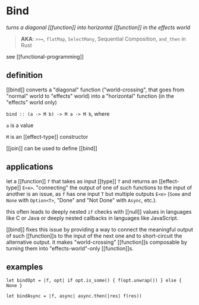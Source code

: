# Bind

_turns a diagonal [[function]] into horizontal [[function]] in the effects world_

> **AKA**: `>>=`, `flatMap`, `SelectMany`, Sequential Composition, `and_then` in Rust

see [[functional-programming]]

## definition

[[bind]] converts a "diagonal" function ("world-crossing", that goes from "normal" world to "effects" world) into a "horizontal" function (in the "effects" world only)

`bind :: (a -> M b) -> M a -> M b`, where

`a` is a value

`M` is an [[effect-type]] constructor

[[join]] can be used to define [[bind]]

## applications

let a [[function]] `f` that takes as input [[type]] `T` and returns an [[effect-type]] `E<e>`. "connecting" the output of one of such functions to the input of another is an issue, as `f` has one input `T` but multiple outputs `E<e>` (`Some` and `None` with `Option<T>`, "Done" and "Not Done" with `Async`, etc.).

this often leads to deeply nested `if` checks with [[null]] values in languages like C or Java or deeply nested callbacks in languages like JavaScript.

[[bind]] fixes this issue by providing a way to connect the meaningful output of such [[function]]s to the input of the next one and to short-circuit the alternative output. it makes "world-crossing" [[function]]s composable by turning them into "effects-world"-only [[function]]s.

## examples

`let bindOpt = |f, opt| if opt.is_some() { f(opt.unwrap()) } else { None }`

`let bindAsync = |f, async| async.then(|res| f(res))`
